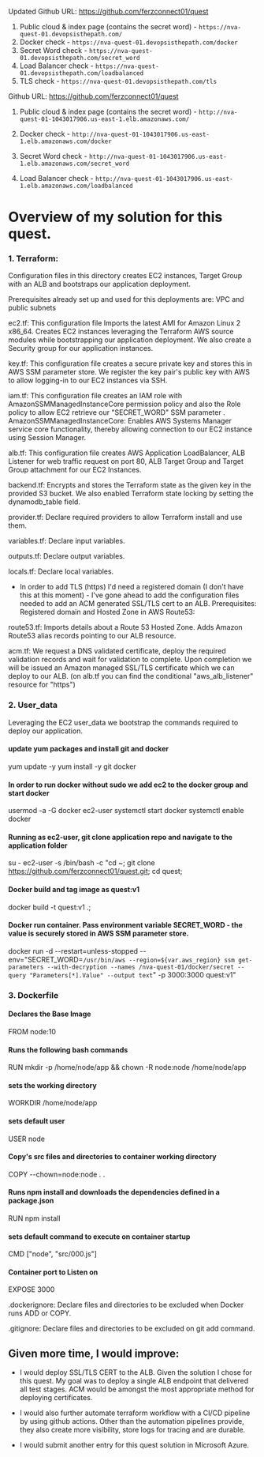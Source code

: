 Updated Github URL: https://github.com/ferzconnect01/quest
1. Public cloud & index page (contains the secret word) -
`https://nva-quest-01.devopsisthepath.com/`
2. Docker check -
`https://nva-quest-01.devopsisthepath.com/docker`
3. Secret Word check -
`https://nva-quest-01.devopsisthepath.com/secret_word`
4. Load Balancer check  -
`https://nva-quest-01.devopsisthepath.com/loadbalanced`
5. TLS check -
`https://nva-quest-01.devopsisthepath.com/tls`

Github URL: https://github.com/ferzconnect01/quest
1. Public cloud & index page (contains the secret word) -
`http://nva-quest-01-1043017906.us-east-1.elb.amazonaws.com/`

2. Docker check -
`http://nva-quest-01-1043017906.us-east-1.elb.amazonaws.com/docker`
3. Secret Word check -
`http://nva-quest-01-1043017906.us-east-1.elb.amazonaws.com/secret_word`
4. Load Balancer check  -
`http://nva-quest-01-1043017906.us-east-1.elb.amazonaws.com/loadbalanced`


# Overview of my solution for this quest.

### 1. Terraform:
Configuration files in this directory creates EC2 instances, Target Group with an ALB and bootstraps our application deployment.  

Prerequisites already set up and used for this deployments are:
VPC and public subnets

ec2.tf: This configuration file Imports the latest AMI for Amazon Linux 2 x86_64.
Creates EC2 instances leveraging the Terraform AWS source modules while bootstrapping our application deployment. We also create a Security group for our application instances.

key.tf: This configuration file creates a secure private key and stores this in AWS SSM parameter store.
We register the key pair's public key with AWS to allow logging-in to our EC2 instances via SSH.

iam.tf: This configuration file creates an IAM role with AmazonSSMManagedInstanceCore permission policy and also the Role policy to allow EC2 retrieve our "SECRET_WORD" SSM parameter .
AmazonSSMManagedInstanceCore: Enables AWS Systems Manager service core functionality, thereby allowing connection to our EC2 instance using Session Manager.

alb.tf: This configuration file creates AWS Application LoadBalancer, ALB Listener for web traffic request on port 80, ALB Target Group and Target Group attachment for our EC2 Instances.

backend.tf: Encrypts and stores the Terraform state as the given key in the provided S3 bucket. We also enabled Terraform state locking by setting the dynamodb_table field.

provider.tf: Declare required providers to allow Terraform install and use them.

variables.tf: Declare input variables.

outputs.tf: Declare output variables.

locals.tf: Declare local variables.

- In order to add TLS (https) I'd need a registered domain (I don't have this at this moment) - I've gone ahead to add the configuration files needed to add an ACM generated SSL/TLS cert to an ALB.
Prerequisites:
Registered domain and Hosted Zone in AWS Route53:

route53.tf: Imports details about a Route 53 Hosted Zone.
Adds Amazon Route53 alias records pointing to our ALB resource.

acm.tf: We request a DNS validated certificate, deploy the required validation records and wait for validation to complete. Upon completion we will be issued an Amazon managed SSL/TLS certificate which we can deploy to our ALB. (on alb.tf you can find the conditional "aws_alb_listener" resource for "https")

### 2. User_data
Leveraging the EC2 user_data we bootstrap the commands required to deploy our application.

#### update yum packages and install git and docker
yum update -y
yum install -y git docker

#### In order to run docker without sudo we add ec2 to the docker group and start docker
usermod -a -G docker ec2-user
systemctl start docker
systemctl enable docker

#### Running as ec2-user, git clone application repo and navigate to the application folder
su - ec2-user -s /bin/bash -c "cd ~;
git clone https://github.com/ferzconnect01/quest.git;
cd quest;

#### Docker build and tag image as quest:v1
docker build -t quest:v1 .;

#### Docker run container. Pass environment variable SECRET_WORD - the value is securely stored in AWS SSM parameter store.
docker run -d --restart=unless-stopped --env="SECRET_WORD=`/usr/bin/aws --region=${var.aws_region} ssm get-parameters --with-decryption --names /nva-quest-01/docker/secret --query "Parameters[*].Value" --output text`" -p 3000:3000 quest:v1"

### 3. Dockerfile
#### Declares the Base Image
FROM node:10

#### Runs the following bash commands
RUN mkdir -p /home/node/app && chown -R node:node /home/node/app

#### sets the working directory
WORKDIR /home/node/app

#### sets default user
USER node

#### Copy's src files and directories to container working directory
COPY --chown=node:node . .

#### Runs npm install and downloads the dependencies defined in a package.json
RUN npm install

#### sets default command to execute on container startup
CMD ["node", "src/000.js"]

#### Container port to Listen on
EXPOSE 3000

.dockerignore: Declare files and directories to be excluded when Docker runs ADD or COPY.

.gitignore: Declare files and directories to be excluded on git add command.

## Given more time, I would improve:
- I would deploy SSL/TLS CERT to the ALB. Given the solution I chose for this quest. My goal was to deploy a single ALB endpoint that delivered all test stages. ACM would be amongst the most appropriate method for deploying certificates.

- I would also further automate terraform workflow with a CI/CD pipeline by using github actions. Other than the automation pipelines provide, they also create more visibility, store logs for tracing and are durable.

- I would submit another entry for this quest solution in Microsoft Azure.
